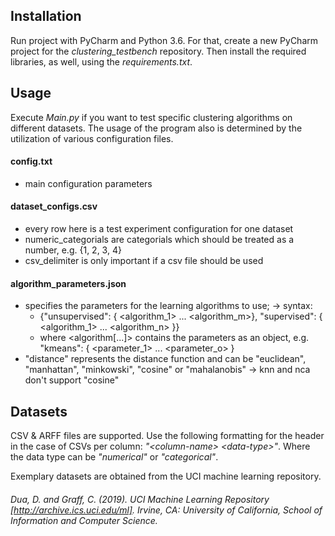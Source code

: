 ## Installation
Run project with PyCharm and Python 3.6. For that, create a new PyCharm project for the _clustering\_testbench_ repository. Then install the required libraries, as well, using the _requirements.txt_.

## Usage
Execute _Main.py_ if you want to test specific clustering algorithms on different datasets. The usage of the program also is determined by the utilization of various configuration files.

#### config.txt
  -  main configuration parameters

#### dataset_configs.csv
  -  every row here is a test experiment configuration for one dataset
  -  numeric_categorials are categorials which should be treated as a number, e.g. {1, 2, 3, 4}
  -  csv_delimiter is only important if a csv file should be used

#### algorithm_parameters.json
  -  specifies the parameters for the learning algorithms to use;
  -> syntax: 
       -  {"unsupervised": { <algorithm_1> ... <algorithm_m>}, "supervised": { <algorithm_1> ... <algorithm_n> }}
       -  where <algorithm[...]> contains the parameters as an object, e.g. "kmeans": { <parameter_1> ... <parameter_o> }
  -  "distance" represents the distance function and can be "euclidean", "manhattan", "minkowski", "cosine" or "mahalanobis"
  -> knn and nca don't support "cosine"
    
## Datasets
CSV & ARFF files are supported. Use the following formatting for the header in the case of CSVs per column: _"\<column-name\> \<data-type\>"_. Where the data type can be _"numerical"_ or _"categorical"_.
  
Exemplary datasets are obtained from the UCI machine learning repository.
###### Dua, D. and Graff, C. (2019). UCI Machine Learning Repository [http://archive.ics.uci.edu/ml]. Irvine, CA: University of California, School of Information and Computer Science.
